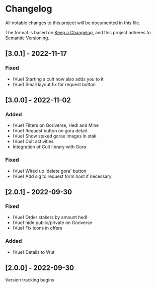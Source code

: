 # Changelog

All notable changes to this project will be documented in this file.

The format is based on [Keep a Changelog](https://keepachangelog.com/en/1.0.0/),
and this project adheres to
[Semantic Versioning](https://semver.org/spec/v2.0.0.html).

## [3.0.1] - 2022-11-17

### Fixed

- (Vue) Starting a cult now also adds you to it
- (Vue) Small layout fix for request button

## [3.0.0] - 2022-11-02

### Added

- (Vue) Filters on Goriverse, Hedl and Mine
- (Vue) Request button on gora detail
- (Vue) Show staked gorae images in stak
- (Vue) Cult activities
- Integration of Cult library with Gora

### Fixed

- (Vue) Wired up 'delete gora' button
- (Vue) Add sig to request form host if necessary

## [2.0.1] - 2022-09-30

### Fixed

- (Vue) Order stakers by amount hedl
- (Vue) hide public/private on Goriverse
- (Vue) Fix icons in offers

### Added

- (Vue) Details to Wut

## [2.0.0] - 2022-09-30

Version tracking begins
